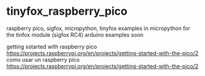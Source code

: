 # tinyfox_raspberry_pico
raspberry pico, sigfox, micropython, tinyfox
examples in micropython for the tinfox module (sigfox RC4)
arduino examples soon

getting sstarted with raspberry pico https://projects.raspberrypi.org/en/projects/getting-started-with-the-pico/2
como usar un raspberry pico https://projects.raspberrypi.org/en/projects/getting-started-with-the-pico/2
